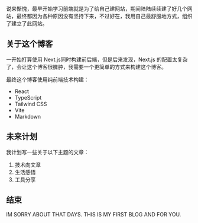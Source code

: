 说来惭愧，最早开始学习前端就是为了给自己建网站，期间陆陆续续建了好几个网站，最终都因为各种原因没有坚持下来，不过好在，我用自己最舒服地方式，组织了建立了此网站。

## 关于这个博客

一开始打算使用 Next.js同时构建前后端，但是后来发现，Next.js 的配置太复杂了，会让这个博客很臃肿，我需要一个更简单的方式来构建这个博客。

最终这个博客使用纯前端技术构建：

- React
- TypeScript
- Tailwind CSS
- Vite
- Markdown

## 未来计划

我计划写一些关于以下主题的文章：

1. 技术向文章
2. 生活感悟
3. 工具分享

## 结束

IM SORRY ABOUT THAT DAYS. THIS IS MY FIRST BLOG AND FOR YOU.
